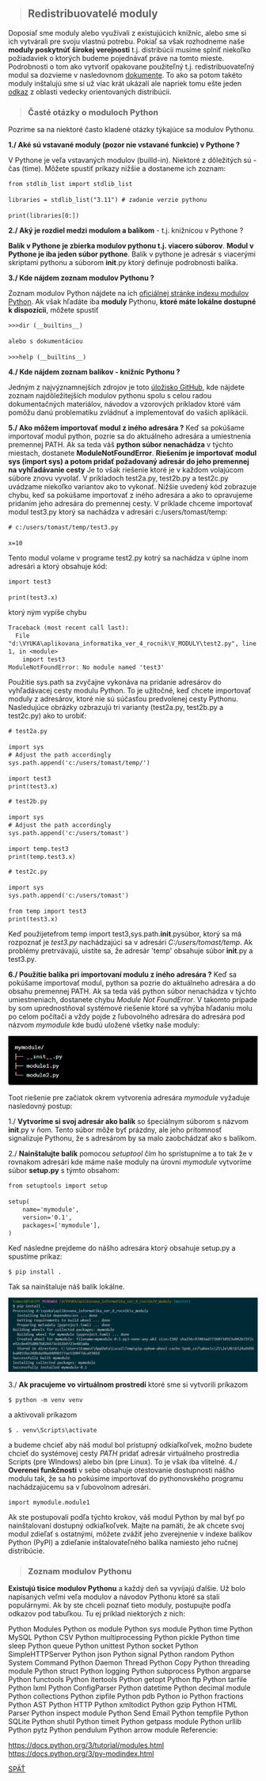 >## Redistribuovatelé moduly

Doposiaľ sme moduly alebo využívali z existujúcich knižníc, alebo sme si ich vytvárali pre svoju vlastnú potrebu. Pokiaľ sa však rozhodneme naše **moduly poskytnúť širokej verejnosti** t.j. distribúcii musíme splniť niekoľko požiadaviek o ktorých budeme pojednávať práve na tomto mieste. Podrobnosti o tom ako vytvoriť opakovane použiteľný t.j. redistribuovateľný modul sa dozvieme v nasledovnom [dokumente](https://naucse.python.cz/lessons/intro/distribution/). To ako sa potom takéto moduly inštalujú sme si už viac krát ukázali ale napriek tomu ešte jeden [odkaz](https://mamut.spseol.cz/nozka/python/moduly/) z oblasti vedecky orientovaných distribúcii.

>### Časté otázky o moduloch Python

Pozrime sa na niektoré často kladené otázky týkajúce sa modulov Pythonu.

**1./ Aké sú vstavané moduly (pozor nie vstavané funkcie) v Pythone ?**

V Pythone je veľa vstavaných modulov (builld-in). Niektoré z dôležitých sú - čas (time). Môžete spustiť príkazy nižšie a dostaneme ich zoznam:
~~~
from stdlib_list import stdlib_list

libraries = stdlib_list("3.11") # zadanie verzie pythonu

print(libraries[0:])
~~~

**2./ Aký je rozdiel medzi modulom a balíkom** - t.j. knižnicou v Pythone ?

**Balík v Pythone je zbierka modulov pythonu t.j. viacero súborov**. **Modul v Pythone je iba jeden súbor pythone**. Balík v pythone je adresár s viacerými skriptami pythonu a súborom __init__.py ktorý definuje podrobnosti balíka.

**3./ Kde nájdem zoznam modulov Pythonu ?**

Zoznam modulov Python nájdete na ich [oficiálnej stránke indexu modulov Python](https://docs.python.org/3/py-modindex.html). Ak však hľadáte iba **moduly** Pythonu, **ktoré máte lokálne dostupné k dispozícii**, môžete spustiť 
~~~
>>>dir (__builtins__)

alebo s dokumentáciou

>>>help (__builtins__)
~~~

**4./ Kde nájdem zoznam balíkov - knižníc Pythonu ?**

Jedným z najvýznamnejších zdrojov je toto [úložisko GitHub](https://github.com/vinta/awesome-python), kde nájdete zoznam najdôležitejších modulov pythonu spolu s celou radou dokumentačných materiálov, návodov a vzorových príkladov ktoré vám pomôžu danú problematiku zvládnuť a implementovať do vašich aplikácii.

**5./ Ako môžem importovať modul z iného adresára ?**
Keď sa pokúšame importovať modul python, pozrie sa do aktuálneho adresára a umiestnenia premennej PATH. Ak sa teda váš **python súbor nenachádza** v týchto miestach, dostanete **ModuleNotFoundError**. **Riešením je importovať modul sys (import sys) a potom pridať požadovaný adresár do jeho premennej na vyhľadávanie cesty** Je to však riešenie ktoré je v každom volajúcom súbore znovu vyvolať. V príkladoch test2a.py, test2b.py a test2c.py uvádzame niekoľko variantov ako to vykonať. Nižšie uvedený kód zobrazuje chybu, keď sa pokúšame importovať z iného adresára a ako to opravujeme pridaním jeho adresára do premennej cesty. V príklade chceme importovať modul test3.py ktorý sa nachádza v adresári c:/users/tomast/temp:
~~~
# c:/users/tomast/temp/test3.py

x=10
~~~
Tento modul volame v programe test2.py kotrý sa nachádza v úplne inom adresári a ktorý obsahuje kód:
~~~
import test3

print(test3.x)
~~~
ktorý ným vypíše chybu 
~~~
Traceback (most recent call last):
  File "d:\VYUKA\aplikovana_informatika_ver_4_rocnik\V_MODULY\test2.py", line 1, in <module>
    import test3
ModuleNotFoundError: No module named 'test3'
~~~

Použitie sys.path sa zvyčajne vykonáva na pridanie adresárov do vyhľadávacej cesty modulu Python. To je užitočné, keď chcete importovať moduly z adresárov, ktoré nie sú súčasťou predvolenej cesty Pythonu. Nasledujúce obrázky ozbrazujú tri varianty (test2a.py, test2b.py a test2c.py) ako to urobiť:
~~~
# test2a.py

import sys
# Adjust the path accordingly
sys.path.append('c:/users/tomast/temp/')

import test3
print(test3.x)

~~~
~~~
# test2b.py

import sys
# Adjust the path accordingly
sys.path.append('c:/users/tomast')

import temp.test3
print(temp.test3.x)
~~~
~~~
# test2c.py

import sys
sys.path.append('c:/users/tomast')

from temp import test3
print(test3.x)
~~~

Keď použijetefrom temp import test3,sys.path.__init__.pysúbor, ktorý sa má rozpoznať je *test3.py* nachádzajúci sa v adresári *C:/users/tomast/temp*. Ak problémy pretrvávajú, uistite sa, že adresár 'temp' obsahuje súbor __init__.py a test3.py.

**6./ Použitie balíka pri importovaní modulu z iného adresára ?**
Keď sa pokúšame importovať modul, python sa pozrie do aktuálneho adresára a do obsahu premennej PATH. Ak sa teda váš python súbor nenachádza v týchto umiestneniach, dostanete chybu *Module Not FoundError*. V takomto prípade by som uprednostňoval systémové riešenie ktoré sa vyhýba hľadaniu molu po celom počítači a vždy pojde z ľubovolného adresára do adresára pod názvom *mymodule* kde budú uložené všetky naše moduly:

![](./obrazky/moduly01.png)

Toot riešenie pre začiatok okrem vytvorenia adresára *mymodule* vyžaduje nasledovný postup:

1./ **Vytvoríme si svoj adresár ako balík** so špeciálnym súborom s názvom __init__.py v ňom. Tento súbor môže byť prázdny, ale jeho prítomnosť signalizuje Pythonu, že s adresárom by sa malo zaobchádzať ako s balíkom.

2./ **Nainštalujte balík** pomocou *setuptool* čím ho sprístupníme a to tak že v rovnakom adresári kde máme naše moduly na úrovni *mymodule* vytvoríme súbor **setup.py** s týmto obsahom:
~~~
from setuptools import setup

setup(
    name='mymodule',
    version='0.1',
    packages=['mymodule'],
)
~~~
Keď následne prejdeme do nášho adresára ktorý obsahuje setup.py a spustíme príkaz:
~~~
$ pip install .
~~~
Tak sa nainštaluje náš balík lokálne.

![](./obrazky/moduly02.png)

3./ **Ak pracujeme vo virtuálnom prostredí** ktoré sme si vytvorili príkazom
~~~
$ python -m venv venv
~~~
a aktivovali príkazom
~~~
$ . venv\Scripts\activate
~~~
a budeme chcieť aby náš modul bol prístupný odkiaľkoľvek, možno budete chcieť do systémovej cesty *PATH* pridať adresár virtuálneho prostredia Scripts (pre WIndows) alebo bin (pre Linux). To je však iba vlitelné.
4./ **Overenei funkčnosti** v sebe obsahuje otestovanie dostupnosti nášho modulu tak, že sa ho pokúsime importovať do pythonovského programu nachádzajúcemu sa v ľubovolnom adresári.
~~~
import mymodule.module1
~~~
Ak ste postupovali podľa týchto krokov, váš modul Python by mal byť po nainštalovaní dostupný odkiaľkoľvek. Majte na pamäti, že ak chcete svoj modul zdieľať s ostatnými, môžete zvážiť jeho zverejnenie v indexe balíkov Python (PyPI) a zdieľanie inštalovateľného balíka namiesto jeho ručnej distribúcie.

>### Zoznam modulov Pythonu

**Existujú tisíce modulov Pythonu** a každý deň sa vyvíjajú ďalšie. Už bolo napísaných veľmi veľa modulov a návodov Pythonu ktoré sa stali populárnymi. Ak by ste chceli poznať tieto moduly, postupujte podľa odkazov pod tabuľkou. Tu ej príklad niektorých z nich:

Python Modules
Python os module
Python sys module
Python time
Python MySQL
Python CSV
Python multiprocessing
Python pickle
Python time sleep
Python queue
Python unittest
Python socket
Python SimpleHTTPServer
Python json
Python signal
Python random
Python System Command
Python Daemon Thread
Python Copy
Python threading module
Python struct
Python logging
Python subprocess
Python argparse
Python functools
Python itertools
Python getopt
Python ftp
Python tarfile
Python lxml
Python ConfigParser
Python datetime
Python decimal module
Python collections
Python zipfile
Python pdb
Python io
Python fractions
Python AST
Python HTTP
Python xmltodict
Python gzip
Python HTML Parser
Python inspect module
Python Send Email
Python tempfile
Python SQLite
Python shutil
Python timeit
Python getpass module
Python urllib
Python pytz
Python pendulum
Python arrow module
Referencie:

https://docs.python.org/3/tutorial/modules.html
https://docs.python.org/3/py-modindex.html

[SPÄŤ](../../Obsah.md)